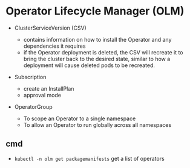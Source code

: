 # Operator Lifecycle Manager (OLM) 

+ ClusterServiceVersion (CSV)
    + contains information on how to install the Operator and any dependencies it requires
    + if the Operator deployment is deleted, the CSV will recreate it to bring the cluster back to the desired state, similar to how a deployment will cause deleted pods to be recreated.

+ Subscription
    + create an InstallPlan
    + approval mode

+ OperatorGroup
    + To scope an Operator to a single namespace
    + To allow an Operator to run globally across all namespaces

## cmd
+ `kubectl -n olm get packagemanifests` get a list of operators